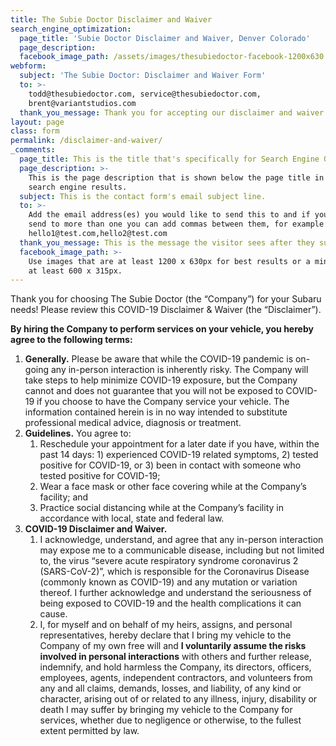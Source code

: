 ```yaml
---
title: The Subie Doctor Disclaimer and Waiver
search_engine_optimization:
  page_title: 'Subie Doctor Disclaimer and Waiver, Denver Colorado'
  page_description:
  facebook_image_path: /assets/images/thesubiedoctor-facebook-1200x630.png
webform:
  subject: 'The Subie Doctor: Disclaimer and Waiver Form'
  to: >-
    todd@thesubiedoctor.com, service@thesubiedoctor.com,
    brent@variantstudios.com
  thank_you_message: Thank you for accepting our disclaimer and waiver.
layout: page
class: form
permalink: /disclaimer-and-waiver/
_comments:
  page_title: This is the title that's specifically for Search Engine Optimization.
  page_description: >-
    This is the page description that is shown below the page title in the
    search engine results.
  subject: This is the contact form's email subject line.
  to: >-
    Add the email address(es) you would like to send this to and if you want to
    send to more than one you can add commas between them, for example:
    hello1@test.com,hello2@test.com
  thank_you_message: This is the message the visitor sees after they submit a contact message.
  facebook_image_path: >-
    Use images that are at least 1200 x 630px for best results or a minimum of
    at least 600 x 315px.
---
```


Thank you for choosing The Subie Doctor (the “Company”) for your Subaru needs\! Please review this COVID-19 Disclaimer & Waiver (the “Disclaimer”).

**By hiring the Company to perform services on your vehicle, you hereby agree to the following terms:**

1. **Generally.** Please be aware that while the COVID-19 pandemic is on-going any in-person interaction is inherently risky. The Company will take steps to help minimize COVID-19 exposure, but the Company cannot and does not guarantee that you will not be exposed to COVID-19 if you choose to have the Company service your vehicle. The information contained herein is in no way intended to substitute professional medical advice, diagnosis or treatment.
2. **Guidelines.** You agree to:
   1. Reschedule your appointment for a later date if you have, within the past 14 days: 1) experienced COVID-19 related symptoms, 2) tested positive for COVID-19, or 3) been in contact with someone who tested positive for COVID-19;
   2. Wear a face mask or other face covering while at the Company’s facility; and
   3. Practice social distancing while at the Company’s facility in accordance with local, state and federal law.
3. **COVID-19 Disclaimer and Waiver.**
   1. I acknowledge, understand, and agree that any in-person interaction may expose me to a communicable disease, including but not limited to, the virus “severe acute respiratory syndrome coronavirus 2 (SARS-CoV-2)”, which is responsible for the Coronavirus Disease (commonly known as COVID-19) and any mutation or variation thereof. I further acknowledge and understand the seriousness of being exposed to COVID-19 and the health complications it can cause.
   2. I, for myself and on behalf of my heirs, assigns, and personal representatives, hereby declare that I bring my vehicle to the Company of my own free will and **I voluntarily assume the risks involved in personal interactions** with others and further release, indemnify, and hold harmless the Company, its directors, officers, employees, agents, independent contractors, and volunteers from any and all claims, demands, losses, and liability, of any kind or character, arising out of or related to any illness, injury, disability or death I may suffer by bringing my vehicle to the Company for services, whether due to negligence or otherwise, to the fullest extent permitted by law.

